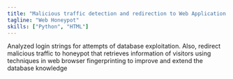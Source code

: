 ```yaml
---
title: "Malicious traffic detection and redirection to Web Application Honeypot that reveals attacker’s identity"
tagline: "Web Honeypot"
skills: ["Python", "HTML"]
---
```


Analyzed login strings for attempts of database exploitation. Also, redirect malicious
traffic to honeypot that retrieves information of visitors using techniques in web browser
fingerprinting to improve and extend the database knowledge
